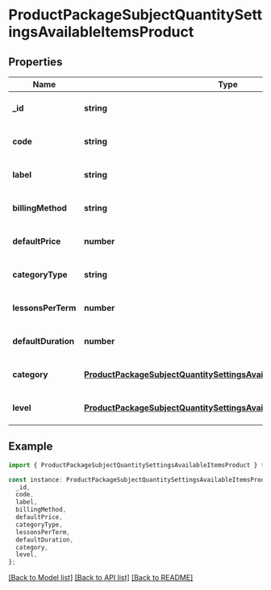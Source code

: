 # ProductPackageSubjectQuantitySettingsAvailableItemsProduct

## Properties

| Name                | Type                                                                                                                                            | Description | Notes                             |
| ------------------- | ----------------------------------------------------------------------------------------------------------------------------------------------- | ----------- | --------------------------------- |
| **\_id**            | **string**                                                                                                                                      |             | [optional] [default to undefined] |
| **code**            | **string**                                                                                                                                      |             | [optional] [default to undefined] |
| **label**           | **string**                                                                                                                                      |             | [optional] [default to undefined] |
| **billingMethod**   | **string**                                                                                                                                      |             | [optional] [default to undefined] |
| **defaultPrice**    | **number**                                                                                                                                      |             | [optional] [default to undefined] |
| **categoryType**    | **string**                                                                                                                                      |             | [optional] [default to undefined] |
| **lessonsPerTerm**  | **number**                                                                                                                                      |             | [optional] [default to undefined] |
| **defaultDuration** | **number**                                                                                                                                      |             | [optional] [default to undefined] |
| **category**        | [**ProductPackageSubjectQuantitySettingsAvailableItemsProductCategory**](ProductPackageSubjectQuantitySettingsAvailableItemsProductCategory.md) |             | [optional] [default to undefined] |
| **level**           | [**ProductPackageSubjectQuantitySettingsAvailableItemsProductLevel**](ProductPackageSubjectQuantitySettingsAvailableItemsProductLevel.md)       |             | [optional] [default to undefined] |

## Example

```typescript
import { ProductPackageSubjectQuantitySettingsAvailableItemsProduct } from "./api";

const instance: ProductPackageSubjectQuantitySettingsAvailableItemsProduct = {
  _id,
  code,
  label,
  billingMethod,
  defaultPrice,
  categoryType,
  lessonsPerTerm,
  defaultDuration,
  category,
  level,
};
```

[[Back to Model list]](../README.md#documentation-for-models) [[Back to API list]](../README.md#documentation-for-api-endpoints) [[Back to README]](../README.md)
